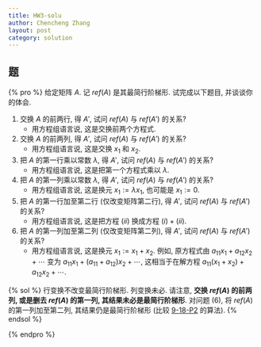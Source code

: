 ```yaml
---
title: HW3-solu
author: Chencheng Zhang
layout: post
category: solution
---
```


## 题

{% pro %}
给定矩阵 $A$. 记 $ref(A)$ 是其最简行阶梯形. 试完成以下题目, 并谈谈你的体会.

1. 交换 $A$ 的前两行, 得 $A'$, 试问 $ref(A)$ 与 $ref(A')$ 的关系?
   - 用方程组语言说, 这是交换前两个方程式.
2. 交换 $A$ 的前两列, 得 $A'$, 试问 $ref(A)$ 与 $ref(A')$ 的关系?
   - 用方程组语言说, 这是交换 $x_1$ 和 $x_2$.
3. 把 $A$ 的第一行乘以常数 $\lambda$, 得 $A'$, 试问 $ref(A)$ 与 $ref(A')$ 的关系?
   - 用方程组语言说, 这是把第一个方程式乘以 $\lambda$.
4. 把 $A$ 的第一列乘以常数 $\lambda$, 得 $A'$, 试问 $ref(A)$ 与 $ref(A')$ 的关系?
   - 用方程组语言说, 这是换元 $x_1 := \lambda x_1$, 也可能是 $x_1 := 0$.
5. 把 $A$ 的第一行加至第二行 (仅改变矩阵第二行), 得 $A'$, 试问 $ref(A)$ 与 $ref(A')$ 的关系?
   - 用方程组语言说, 这是把方程 $(ii)$ 换成方程 $(i) + (ii)$.
6. 把 $A$ 的第一列加至第二列 (仅改变矩阵第二列), 得 $A'$, 试问 $ref(A)$ 与 $ref(A')$ 的关系?
   - 用方程组语言说, 这是换元 $x_1 := x_1 + x_2$. 例如, 原方程式由  $a_{11}x_1 +  a_{12}x_2  + \cdots$ 变为 $a_{11}x_1 + (a_{11} + a_{12})x_2  + \cdots$, 这相当于在解方程 $a_{11}(x_1+x_2) + a_{12}x_2  + \cdots$.

{% sol %}
行变换不改变最简行阶梯形. 列变换未必. 请注意, **交换 $ref(A)$ 的前两列, 或是删去 $ref(A)$ 的第一列, 其结果未必是最简行阶梯形**. 对问题 (6), 将 $ref(A)$ 的第一列加至第二列, 其结果仍是最简行阶梯形 (比较 [9-18-P2](HW2-solu#行阶梯形存在且唯一) 的算法).
{% endsol %}

{% endpro %}
